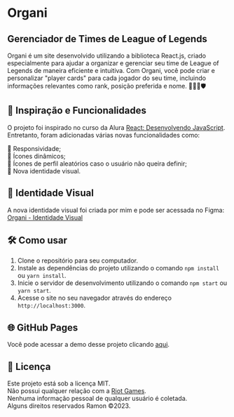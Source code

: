 # Organi 
## Gerenciador de Times de League of Legends   
  
Organi é um site desenvolvido utilizando a biblioteca React.js, criado especialmente para ajudar a organizar e gerenciar seu time de League of Legends de maneira eficiente e intuitiva. Com Organi, você pode criar e personalizar "player cards" para cada jogador do seu time, incluindo informações relevantes como rank, posição preferida e nome. 🧙‍♂️🏹🛡️  
  
## 🚀 Inspiração e Funcionalidades   
  
O projeto foi inspirado no curso da Alura [React: Desenvolvendo JavaScript](https://cursos.alura.com.br/course/react-desenvolvendo-javascript). Entretanto, foram adicionadas várias novas funcionalidades como:  
  
 📱 Responsividade;  
 🎨 Ícones dinâmicos;  
 🎲 Ícones de perfil aleatórios caso o usuário não queira definir;  
 🎯 Nova identidade visual.  
  
## 🎨 Identidade Visual   
  
A nova identidade visual foi criada por mim e pode ser acessada no Figma: [Organi - Identidade Visual](https://www.figma.com/file/605DO7zxYILjDpIgiKpEYo/organi?type=design&node-id=0%3A1&t=xR5AuQiv9IjGcPl2-1)  
  
## 🛠️ Como usar   
  
1. Clone o repositório para seu computador.  
2. Instale as dependências do projeto utilizando o comando `npm install` ou `yarn install`.  
3. Inicie o servidor de desenvolvimento utilizando o comando `npm start` ou `yarn start`.  
4. Acesse o site no seu navegador através do endereço `http://localhost:3000`.  
  
## 🌐 GitHub Pages   
  
Você pode acessar a demo desse projeto clicando [aqui](ramonvc.github.io/organi/).
 
## 📃 Licença  
  
Este projeto está sob a licença MIT.  
Não possui qualquer relação com a [Riot Games](https://www.riotgames.com/pt-br).  
Nenhuma informação pessoal de qualquer usuário é coletada.  
Alguns direitos reservados Ramon ©2023.  
